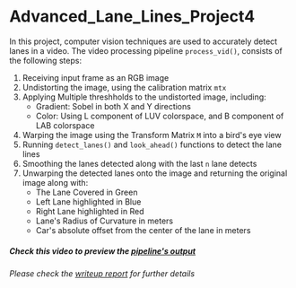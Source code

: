 # Advanced_Lane_Lines_Project4
In this project, computer vision techniques are used to accurately detect lanes in a video. 
The video processing pipeline ``process_vid()``, consists of the following steps:
  1. Receiving input frame as an RGB image
  2. Undistorting the image, using the calibration matrix ``mtx``
  3. Applying Multiple threshholds to the undistorted image, including:
      * Gradient: Sobel in both X and Y directions
      * Color: Using L component of LUV colorspace, and B component of LAB colorspace
  4. Warping the image using the Transform Matrix ``M`` into a bird's eye view
  5. Running ``detect_lanes()`` and ``look_ahead()`` functions to detect the lane lines
  6. Smoothing the lanes detected along with the last ``n`` lane detects
  7. Unwarping the detected lanes onto the image and returning the original image along with:
      * The Lane Covered in Green
      * Left Lane highlighted in Blue
      * Right Lane highlighted in Red
      * Lane's Radius of Curvature in meters
      * Car's absolute offset from the center of the lane in meters
      
##### Check this video to preview the [pipeline's output](video.mp4)

*Please check the [writeup report](writeup_report.md) for further details*
